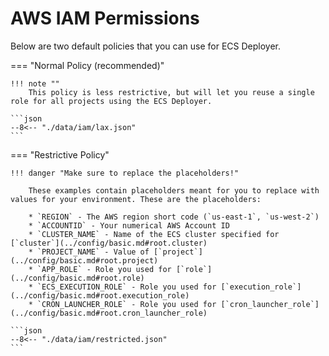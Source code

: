# AWS IAM Permissions

Below are two default policies that you can use for ECS Deployer.

=== "Normal Policy (recommended)"

    !!! note ""
        This policy is less restrictive, but will let you reuse a single role for all projects using the ECS Deployer.

    ```json
    --8<-- "./data/iam/lax.json"
    ```

=== "Restrictive Policy"

    !!! danger "Make sure to replace the placeholders!"

        These examples contain placeholders meant for you to replace with values for your environment. These are the placeholders:

        * `REGION` - The AWS region short code (`us-east-1`, `us-west-2`)
        * `ACCOUNTID` - Your numerical AWS Account ID
        * `CLUSTER_NAME` - Name of the ECS cluster specified for [`cluster`](../config/basic.md#root.cluster)
        * `PROJECT_NAME` - Value of [`project`](../config/basic.md#root.project)
        * `APP_ROLE` - Role you used for [`role`](../config/basic.md#root.role)
        * `ECS_EXECUTION_ROLE` - Role you used for [`execution_role`](../config/basic.md#root.execution_role)
        * `CRON_LAUNCHER_ROLE` - Role you used for [`cron_launcher_role`](../config/basic.md#root.cron_launcher_role)

    ```json
    --8<-- "./data/iam/restricted.json"
    ```
